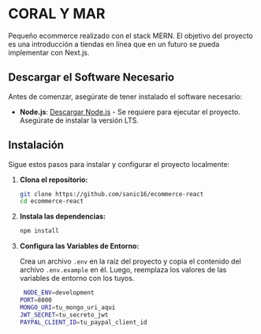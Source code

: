 # CORAL Y MAR

Pequeño ecommerce realizado con el stack MERN. El objetivo del proyecto es una introducción a tiendas en línea que en un futuro se pueda implementar con Next.js.

## Descargar el Software Necesario

Antes de comenzar, asegúrate de tener instalado el software necesario:

- **Node.js**: [Descargar Node.js](https://nodejs.org/) - Se requiere para ejecutar el proyecto. Asegúrate de instalar la versión LTS.

## Instalación

Sigue estos pasos para instalar y configurar el proyecto localmente:

1. **Clona el repositorio:**

   ```bash
   git clone https://github.com/sanic16/ecommerce-react
   cd ecommerce-react
   ```

2. **Instala las dependencias:**

   ```bash
   npm install
   ```

3. **Configura las Variables de Entorno:**

   Crea un archivo `.env` en la raíz del proyecto y copia el contenido del archivo `.env.example` en él. Luego, reemplaza los valores de las variables de entorno con los tuyos.

   ```bash
    NODE_ENV=development
   PORT=8000
   MONGO_URI=tu_mongo_uri_aqui
   JWT_SECRET=tu_secreto_jwt
   PAYPAL_CLIENT_ID=tu_paypal_client_id

   ```

